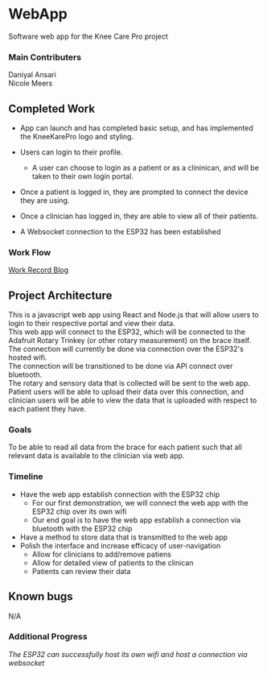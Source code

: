 # WebApp
Software web app for the Knee Care Pro project

### Main Contributers
Daniyal Ansari \
Nicole Meers

## Completed Work
* App can launch and has completed basic setup, and has implemented the KneeKarePro logo and styling. 
* Users can login to their profile.
  * A user can choose to login as a patient or as a clininican, and will be taken to their own login portal.
* Once a patient is logged in, they are prompted to connect the device they are using.
* Once a clinician has logged in, they are able to view all of their patients.

* A Websocket connection to the ESP32 has been established


### Work Flow
[Work Record Blog](https://kneekarepro.blogspot.com/)

## Project Architecture
This is a javascript web app using React and Node.js that will allow users to login to their respective portal and view their data.\
This web app will connect to the ESP32, which will be connected to the Adafruit Rotary Trinkey (or other rotary measurement) on the brace itself.
The connection will currently be done via connection over the ESP32's hosted wifi.\
The connection will be transitioned to be done via API connect over bluetooth.\
The rotary and sensory data that is collected will be sent to the web app.
Patient users will be able to upload their data over this connection, and clinician users will be able to view the data that is uploaded with respect to each patient they have.

### Goals
To be able to read all data from the brace for each patient such that all relevant data is available to the clinician via web app.

### Timeline
* Have the web app establish connection with the ESP32 chip
  * For our first demonstration, we will connect the web app with the ESP32 chip over its own wifi
  * Our end goal is to have the web app establish a connection via bluetooth with the ESP32 chip
* Have a method to store data that is transmitted to the web app
* Polish the interface and increase efficacy of user-navigation
  * Allow for clinicians to add/remove patiens
  * Allow for detailed view of patients to the clinican
  * Patients can review their data

## Known bugs
N/A

### Additional Progress
_The ESP32 can successfully host its own wifi and host a connection via websocket_
